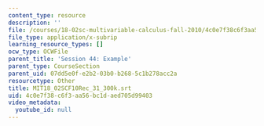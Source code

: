 ```yaml
---
content_type: resource
description: ''
file: /courses/18-02sc-multivariable-calculus-fall-2010/4c0e7f38c6f3aa56bc1daed705d99403_MIT18_02SCF10Rec_31_300k.srt
file_type: application/x-subrip
learning_resource_types: []
ocw_type: OCWFile
parent_title: 'Session 44: Example'
parent_type: CourseSection
parent_uid: 07dd5e0f-e2b2-03b0-b268-5c1b278acc2a
resourcetype: Other
title: MIT18_02SCF10Rec_31_300k.srt
uid: 4c0e7f38-c6f3-aa56-bc1d-aed705d99403
video_metadata:
  youtube_id: null
---
```

